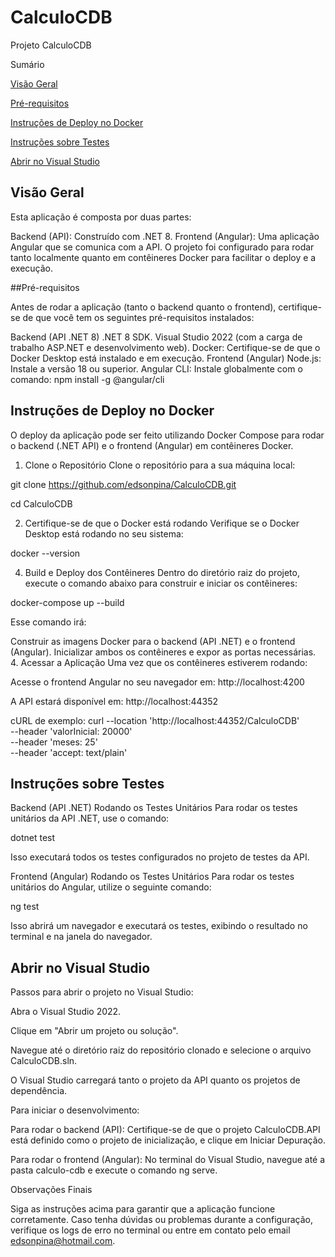 # CalculoCDB

Projeto CalculoCDB

Sumário


[Visão Geral](visao-geral)

[Pré-requisitos](pre-requisitos)

[Instruções de Deploy no Docker](instrucoes-de-deploy-no-docker)

[Instruções sobre Testes](instrucoes-sobre-testes)

[Abrir no Visual Studio](abrir-no-visual-studio)

## Visão Geral


Esta aplicação é composta por duas partes:

Backend (API): Construído com .NET 8.
Frontend (Angular): Uma aplicação Angular que se comunica com a API.
O projeto foi configurado para rodar tanto localmente quanto em contêineres Docker para facilitar o deploy e a execução.

##Pré-requisitos


Antes de rodar a aplicação (tanto o backend quanto o frontend), certifique-se de que você tem os seguintes pré-requisitos instalados:

Backend (API .NET 8)
.NET 8 SDK.
Visual Studio 2022 (com a carga de trabalho ASP.NET e desenvolvimento web).
Docker: Certifique-se de que o Docker Desktop está instalado e em execução.
Frontend (Angular)
Node.js: Instale a versão 18 ou superior. 
Angular CLI: Instale globalmente com o comando:
npm install -g @angular/cli

## Instruções de Deploy no Docker


O deploy da aplicação pode ser feito utilizando Docker Compose para rodar o backend (.NET API) e o frontend (Angular) em contêineres Docker.

1. Clone o Repositório
Clone o repositório para a sua máquina local:

git clone https://github.com/edsonpina/CalculoCDB.git

cd CalculoCDB

2. Certifique-se de que o Docker está rodando
Verifique se o Docker Desktop está rodando no seu sistema:

docker --version

4. Build e Deploy dos Contêineres
Dentro do diretório raiz do projeto, execute o comando abaixo para construir e iniciar os contêineres:

docker-compose up --build

Esse comando irá:

Construir as imagens Docker para o backend (API .NET) e o frontend (Angular).
Inicializar ambos os contêineres e expor as portas necessárias.
4. Acessar a Aplicação
Uma vez que os contêineres estiverem rodando:

Acesse o frontend Angular no seu navegador em: http://localhost:4200

A API estará disponível em: http://localhost:44352

cURL de exemplo:
curl --location 'http://localhost:44352/CalculoCDB' \
--header 'valorInicial: 20000' \
--header 'meses: 25' \
--header 'accept: text/plain'
## Instruções sobre Testes
  
Backend (API .NET)
Rodando os Testes Unitários
Para rodar os testes unitários da API .NET, use o comando:

dotnet test

Isso executará todos os testes configurados no projeto de testes da API.

Frontend (Angular)
Rodando os Testes Unitários
Para rodar os testes unitários do Angular, utilize o seguinte comando:

ng test

Isso abrirá um navegador e executará os testes, exibindo o resultado no terminal e na janela do navegador.

## Abrir no Visual Studio
Passos para abrir o projeto no Visual Studio:

Abra o Visual Studio 2022.

Clique em "Abrir um projeto ou solução".

Navegue até o diretório raiz do repositório clonado e selecione o arquivo CalculoCDB.sln.

O Visual Studio carregará tanto o projeto da API quanto os projetos de dependência.

Para iniciar o desenvolvimento:

Para rodar o backend (API): Certifique-se de que o projeto CalculoCDB.API está definido como o projeto de inicialização, e clique em Iniciar Depuração.

Para rodar o frontend (Angular): No terminal do Visual Studio, navegue até a pasta calculo-cdb e execute o comando ng serve.

Observações Finais

Siga as instruções acima para garantir que a aplicação funcione corretamente. Caso tenha dúvidas ou problemas durante a configuração, verifique os logs de erro no terminal ou entre em contato pelo email edsonpina@hotmail.com.

